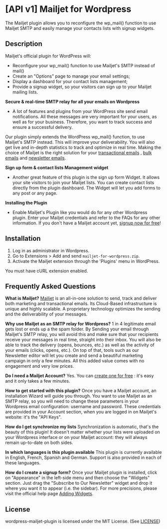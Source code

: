 [API v1] Mailjet for Wordpress
=====================

The Mailjet plugin allows you to reconfigure the wp_mail() function to use Mailjet SMTP and easily manage your contacts lists with signup widgets.


Description
-----------

Mailjet's official plugin for WordPress will:

- Reconfigure your wp_mail() function to use Mailjet's SMTP instead of mail() 
- Create an "Options" page to manage your email settings; 
- Display a dashboard for your contact lists management;
- Provide a signup widget, so your visitors can sign up to your Mailjet mailing lists.


**Secure & real-time SMTP relay for all your emails on Wordpress**
- A lot of features and plugins from your WordPress site send email notifications. All these messages are very important for your users, as well as for your business. Therefore, you want to track success and ensure a successful delivery. 

Our plugin simply extends the WordPress wp_mail() function, to use Mailjet's SMTP instead. This will improve your deliverability. You will also get live and in-depth statistics to track and optimize in real time. Making the choice of Mailjet is the right solution for your [transactional emails](http://www.mailjet.com/features/transactional-email.html) , [bulk emails](http://www.mailjet.com/features/bulk-email.html) and [newsletter emails](https://www.mailjet.com/features/newsletter-service.html).

**Sign up form & contact lists Management widget**
-  Another great feature of this plugin is the sign up form Widget. It allows your site visitors to join your Mailjet lists. You can create contact lists directly from the plugin dashboard. The Widget will let you add forms to any post or any page.

**Installing the Plugin**
-  Enable Mailjet's Plugin like you would do for any other Wordpress plugin. Enter your Mailjet credentials and refer to the FAQs for any other information. If you don't have a Mailjet account yet, [signup now for free](http://www.mailjet.com/signup)!


Installation
------------

1. Log in as administrator in Wordpress.
2. Go to Extensions > Add and send `mailjet-for-wordpress.zip`.
3. Activate the Mailjet extension through the 'Plugins' menu in WordPress.

You must have cURL extension enabled.


Frequently Asked Questions
--------------------------

**What is Mailjet?**
[Mailjet](http://www.mailjet.com) is an all-in-one solution to send, track and deliver both marketing and transactional emails. Its Cloud-Based infrastructure is unique and highly scalable. A proprietary technology optimizes the sending and the deliverability of your messages. 

**Why use Mailjet as an SMTP relay for Wordpress?**
1 in 4 legitimate email gets lost or ends up a the spam folder. By Sending your email through Mailjet's SMTP relay, you will avoid this and make sure that your recipients receive your messages in real time, straight into their inbox. You will also be able to track the delivery (opens, bounces, etc.) as well as the activity of your emails (clicks, opens, etc.). On top of that, tools such as our Newsletter editor will let you create and send a beautiful marketing campaign in only a few minutes. All this added value comes with no engagement and very low prices.  

**Do I need a Mailjet Account?**
Yes. You can [create one for free](http://www.mailjet.com/signup) : it's easy and it only takes a few minutes. 

**How to get started with this plugin?**
Once you have a Mailjet account, an installation Wizard will guide you through. You want to use Mailjet as an SMTP relay, so you will need to change these parameters in your Wordpress email configuration: username and password. These credentials are provided in your Account section, when you are logged in on Mailjet's website: it's the "API Keys".

**How do I get synchronize my lists**
Synchronization is automatic, that's the beauty of this plugin! It doesn't matter whether your lists were uploaded on your Wordpress interface or on your Mailjet account: they will always remain up-to-date on both sides. 

**In which languages is this plugin available**
This plugin is currently available in English, French, Spanish and German. Support is also provided in each of these languages. 

**How do I create a signup form?**
Once your Mailjet plugin is installed, click on "Appearance" in the left-side menu  and then choose the "Widgets" section. Just drag  the "Subscribe to Our Newsletter" widget and drop it where you want it to appear (i.e. the sidebar). For more precisions, please visit the official help page [Adding Widgets](http://en.support.wordpress.com/widgets/#adding-widgets).


License
-------

wordpress-mailjet-plugin is licensed under the MIT License. (See [LICENSE](LICENSE.md))
